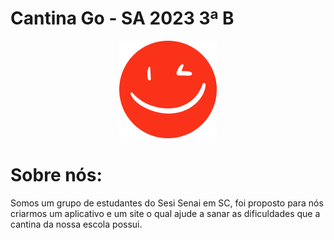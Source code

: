 # Cantina Go - SA 2023 3ª B

<div align="center">
<img src="https://github.com/Senai-SC-CTAI/SA_2023_3B_CantinaGo/blob/main/app/assets/favicon.png?raw=true" alt="favicon.png"/>
</div>

# Sobre nós:

Somos um grupo de estudantes do Sesi Senai em SC, foi proposto para nós criarmos um aplicativo e um site o qual ajude a sanar as dificuldades que a cantina da nossa escola possui.
